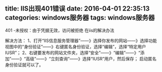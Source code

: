 title: IIS出现401错误
date: 2016-04-01 22:35:13
categories: windows服务器
tags: windows服务器
---
401 -未授权：由于凭据无效，访问被拒绝
在iis的解决办法 

 解决方法：
1、打开“IIS信息服务管理器”——》选择你发布的网站——》选择功能视图中的“身份验证”——》右键匿名身份验证，选择“编辑”，选择“特定用户IUSR”；
2、右键要发布的网站文件夹，选择“安全”——》“编辑”——》“添加”——》“高级”——》“立刻查询”——》选择“IUSR”用户，然后保存；
启动匿名身份验证就可以了。